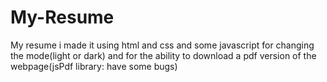 # My-Resume

My resume i made it using html and css and some javascript for changing the mode(light or dark) and for the ability to download a pdf version of the webpage(jsPdf library: have some bugs)
